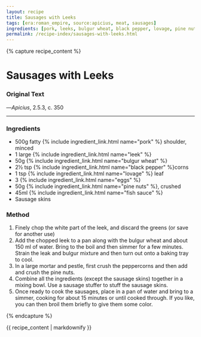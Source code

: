 ```yaml
---
layout: recipe
title: Sausages with Leeks
tags: [era:roman_empire, source:apicius, meat, sausages]
ingredients: [pork, leeks, bulgur wheat, black pepper, lovage, pine nuts, fish sauce, eggs]
permalink: /recipe-index/sausages-with-leeks.html
---
```


{% capture recipe_content %}
# Sausages with Leeks

### Original Text
<!-- TODO: Add original Latin text from Apicius 2.5.3 -->

<!-- TODO: Add English translation -->

—*Apicius*, 2.5.3, c. 350

___

<!-- TODO: Add description paragraph about leeks in Roman cuisine -->

### Ingredients
- 500g fatty {% include ingredient_link.html name="pork" %} shoulder, minced
- 1 large {% include ingredient_link.html name="leek" %}
- 50g {% include ingredient_link.html name="bulgur wheat" %}
- 2½ tsp {% include ingredient_link.html name="black pepper" %}corns
- 1 tsp {% include ingredient_link.html name="lovage" %} leaf
- 3 {% include ingredient_link.html name="eggs" %}
- 50g {% include ingredient_link.html name="pine nuts" %}, crushed
- 45ml {% include ingredient_link.html name="fish sauce" %}
- Sausage skins

### Method
1. Finely chop the white part of the leek, and discard the greens (or save for another use)
2. Add the chopped leek to a pan along with the bulgur wheat and about 150 ml of water. Bring to the boil and then simmer for a few minutes. Strain the leak and bulgur mixture and then turn out onto a baking tray to cool.
3. In a large mortar and pestle, first crush the peppercorns and then add and crush the pine nuts.
4. Combine all the ingredients (except the sausage skins) together in a mixing bowl. Use a sausage stuffer to stuff the sausage skins.
5. Once ready to cook the sausages, place in a pan of water and bring to a simmer, cooking for about 15 minutes or until cooked through. If you like, you can then broil them briefly to give them some color.

{% endcapture %}

{{ recipe_content | markdownify }} 
